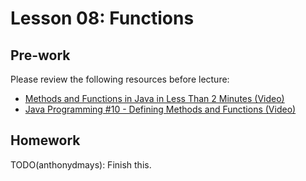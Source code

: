 # Lesson 08: Functions

## Pre-work

Please review the following resources before lecture:

* [Methods and Functions in Java in Less Than 2 Minutes (Video)](https://www.youtube.com/watch?v=xq04pwveCug)
* [Java Programming #10 - Defining Methods and Functions (Video)](https://www.youtube.com/watch?v=SkVDfaHQwRU)

## Homework

TODO(anthonydmays): Finish this.